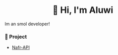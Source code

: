 <h1 align="center"> 👋 Hi, I'm Aluwi </h1>
Im an smol developer!

### 🧰 Project
- [Nafr-API](https://guthub.com/404)

